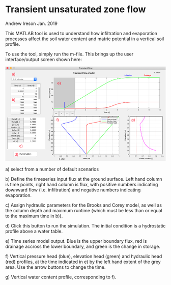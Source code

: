 # Transient unsaturated zone flow

Andrew Ireson
Jan. 2019

This MATLAB tool is used to understand how infiltration and evaporation processes affect the soil water content and matric potential in a vertical soil profile.

To use the tool, simply run the m-file. This brings up the user interface/output screen shown here:

![User interface](Figure.png)

a) select from a number of default scenarios

b) Define the timeseries input flux at the ground surface. Left hand column is time points, right hand column is flux, with positive numbers indicating downward flow (i.e. infiltration) and negative numbers indicating evaporation.

c) Assign hydraulic parameters for the Brooks and Corey model, as well as the column depth and maximum runtime (which must be less than or equal to the maximum time in b)).

d) Click this button to run the simulation. The initial condition is a hydrostatic profile above a water table.

e) Time series model output. Blue is the upper boundary flux, red is drainage accross the lower boundary, and green is the change in storage.

f) Vertical pressure head (blue), elevation head (green) and hydraulic head (red) profiles, at the time indicated in e) by the left hand extent of the grey area. Use the arrow buttons to change the time.

g) Vertical water content profile, corresponding to f).

